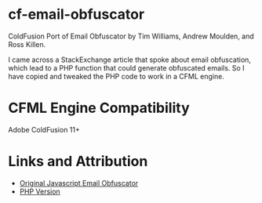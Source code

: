 # cf-email-obfuscator
ColdFusion Port of Email Obfuscator by Tim Williams, Andrew Moulden, and Ross Killen.

I came across a StackExchange article that spoke about email obfuscation, which lead to a PHP function that could generate obfuscated emails. So I have copied and tweaked the PHP code to work in a CFML engine.

# CFML Engine Compatibility
Adobe ColdFusion 11+

# Links and Attribution
* [Original Javascript Email Obfuscator](http://www.jottings.com/obfuscator/)
* [PHP Version](http://www.celticproductions.net/articles/10/email/php-email-obfuscator.html)